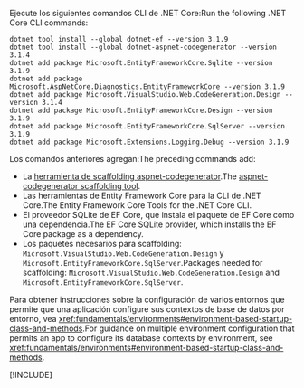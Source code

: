 <span data-ttu-id="2ca16-101">Ejecute los siguientes comandos CLI de .NET Core:</span><span class="sxs-lookup"><span data-stu-id="2ca16-101">Run the following .NET Core CLI commands:</span></span>

```dotnetcli
dotnet tool install --global dotnet-ef --version 3.1.9
dotnet tool install --global dotnet-aspnet-codegenerator --version 3.1.4
dotnet add package Microsoft.EntityFrameworkCore.Sqlite --version 3.1.9
dotnet add package Microsoft.AspNetCore.Diagnostics.EntityFrameworkCore --version 3.1.9
dotnet add package Microsoft.VisualStudio.Web.CodeGeneration.Design --version 3.1.4
dotnet add package Microsoft.EntityFrameworkCore.Design --version 3.1.9
dotnet add package Microsoft.EntityFrameworkCore.SqlServer --version 3.1.9
dotnet add package Microsoft.Extensions.Logging.Debug --version 3.1.9
```

<span data-ttu-id="2ca16-102">Los comandos anteriores agregan:</span><span class="sxs-lookup"><span data-stu-id="2ca16-102">The preceding commands add:</span></span>

* <span data-ttu-id="2ca16-103">La [herramienta de scaffolding aspnet-codegenerator](xref:fundamentals/tools/dotnet-aspnet-codegenerator).</span><span class="sxs-lookup"><span data-stu-id="2ca16-103">The [aspnet-codegenerator scaffolding tool](xref:fundamentals/tools/dotnet-aspnet-codegenerator).</span></span>
* <span data-ttu-id="2ca16-104">Las herramientas de Entity Framework Core para la CLI de .NET Core.</span><span class="sxs-lookup"><span data-stu-id="2ca16-104">The Entity Framework Core Tools for the .NET Core CLI.</span></span>
* <span data-ttu-id="2ca16-105">El proveedor SQLite de EF Core, que instala el paquete de EF Core como una dependencia.</span><span class="sxs-lookup"><span data-stu-id="2ca16-105">The EF Core SQLite provider, which installs the EF Core package as a dependency.</span></span>
* <span data-ttu-id="2ca16-106">Los paquetes necesarios para scaffolding: `Microsoft.VisualStudio.Web.CodeGeneration.Design` y `Microsoft.EntityFrameworkCore.SqlServer`.</span><span class="sxs-lookup"><span data-stu-id="2ca16-106">Packages needed for scaffolding: `Microsoft.VisualStudio.Web.CodeGeneration.Design` and `Microsoft.EntityFrameworkCore.SqlServer`.</span></span>

<span data-ttu-id="2ca16-107">Para obtener instrucciones sobre la configuración de varios entornos que permite que una aplicación configure sus contextos de base de datos por entorno, vea <xref:fundamentals/environments#environment-based-startup-class-and-methods>.</span><span class="sxs-lookup"><span data-stu-id="2ca16-107">For guidance on multiple environment configuration that permits an app to configure its database contexts by environment, see <xref:fundamentals/environments#environment-based-startup-class-and-methods>.</span></span>

[!INCLUDE[](~/includes/scaffoldTFM.md)]